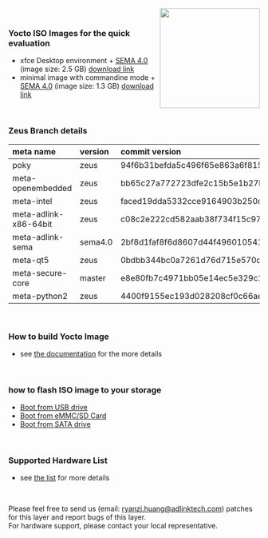 <img src="https://www.linaro.org/assets/images/projects/yocto-project.png" width="200" align="right">

<br>


### Yocto ISO Images for the quick evaluation

* xfce Desktop environment + [SEMA 4.0](https://adlink-epm.github.io/sema-doc/#/) (image size: 2.5 GB) [download link](https://hq0epm0west0us0storage.blob.core.windows.net/public/COM%20X86/Images/Yocto/adlink-xfce-x86-intel-corei7-64-20200506054002.iso)
* minimal image with commandine mode + [SEMA 4.0](https://adlink-epm.github.io/sema-doc/#/) (image size: 1.3 GB) [download link](https://hq0epm0west0us0storage.blob.core.windows.net/public/COM%20X86/Images/Yocto/adlink-mini-x86-intel-corei7-64-20200507014241.iso)


<br>

### Zeus Branch details


|     **meta name**        |             **version**                    |  **commit version**  |
|:---|:--- |:--- |
|  poky   |  zeus  | 94f6b31befda5c496f65e863a6f8152b42d7ebf0 |
|meta-openembedded|zeus|bb65c27a772723dfe2c15b5e1b27bcc1a1ed884c|
|meta-intel| zeus |faced19dda5332cce9164903b250db5aa9b86259|
|meta-adlink-x86-64bit| zeus   |c08c2e222cd582aab38f734f15c97fc7e40fbbf7 |
|meta-adlink-sema| sema4.0 | 2bf8d1faf8f6d8607d44f496010541f40ba0715b |
|meta-qt5| zeus |0bdbb344bc0a7261d76d715e570ddc2ecfefae58|
|meta-secure-core| master |e8e80fb7c4971bb05e14ec5e329c1435ba485b2b|
|meta-python2| zeus |4400f9155ec193d028208cf0c66aeed2ba2b00ab|

<br> 

### How to build Yocto Image
* see [the documentation](https://github.com/adlinktech/meta-adlink-x86-64bit/wiki/01.-Build-Yocto-Image) for the more details
 
<br>


### how to flash ISO image to your storage
* [Boot from USB drive](https://github.com/adlinktech/meta-adlink-x86-64bit/wiki/02.-How-to-install-Yocto-Image-to-USB-Drive)
* [Boot from eMMC/SD Card](https://github.com/adlinktech/meta-adlink-x86-64bit/wiki/03.-How-to-install-Yocto-Image-to-eMMC-&-SD-Card)
* [Boot from SATA drive](https://github.com/adlinktech/meta-adlink-x86-64bit/wiki/04.-How-to-install-Yocto-Image-to-SATA-Drive)

<br> 

### Supported Hardware List
* see [the list](https://github.com/adlinktech/meta-adlink-x86-64bit/tree/master#the-following-products-are-supported-) for more details

<br>


Please feel free to send us (email: ryanzj.huang@adlinktech.com) patches for this layer and report bugs of this layer. 
<br>For hardware support, please contact your local representative.
